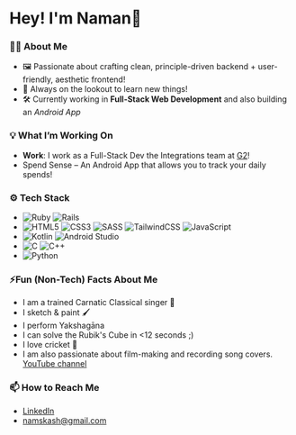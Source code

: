 # Hey! I'm Naman👋

### 👨‍💻 About Me
- 🖼️ Passionate about crafting clean, principle-driven backend + user-friendly, aesthetic frontend!
- 🔭 Always on the lookout to learn new things!
- 🛠️ Currently working in **Full-Stack Web Development** and also building an _Android App_

### 💡 What I’m Working On
- **Work**: I work as a Full-Stack Dev the Integrations team at [G2](https://my.g2.com)!
- Spend Sense – An Android App that allows you to track your daily spends!

### ⚙️ Tech Stack
- ![Ruby](https://img.shields.io/badge/ruby-%23CC342D.svg?style=for-the-badge&logo=ruby&logoColor=white) ![Rails](https://img.shields.io/badge/rails-%23CC0000.svg?style=for-the-badge&logo=ruby-on-rails&logoColor=white)
- ![HTML5](https://img.shields.io/badge/html5-%23E34F26.svg?style=for-the-badge&logo=html5&logoColor=white) ![CSS3](https://img.shields.io/badge/css3-%231572B6.svg?style=for-the-badge&logo=css3&logoColor=white) ![SASS](https://img.shields.io/badge/SASS-hotpink.svg?style=for-the-badge&logo=SASS&logoColor=white) ![TailwindCSS](https://img.shields.io/badge/tailwindcss-%2338B2AC.svg?style=for-the-badge&logo=tailwind-css&logoColor=white) ![JavaScript](https://img.shields.io/badge/javascript-%23323330.svg?style=for-the-badge&logo=javascript&logoColor=%23F7DF1E)
- ![Kotlin](https://img.shields.io/badge/kotlin-%237F52FF.svg?style=for-the-badge&logo=kotlin&logoColor=white) 	![Android Studio](https://img.shields.io/badge/android%20studio-346ac1?style=for-the-badge&logo=android%20studio&logoColor=white)
- ![C](https://img.shields.io/badge/c-%2300599C.svg?style=for-the-badge&logo=c&logoColor=white) ![C++](https://img.shields.io/badge/c++-%2300599C.svg?style=for-the-badge&logo=c%2B%2B&logoColor=white)
- ![Python](https://img.shields.io/badge/python-3670A0?style=for-the-badge&logo=python&logoColor=ffdd54)

### ⚡Fun (Non-Tech) Facts About Me
- I am a trained Carnatic Classical singer 🎤
- I sketch & paint 🖌️
- I perform Yakshagāna
- I can solve the Rubik's Cube in <12 seconds ;)
- I love cricket 🏏
- I am also passionate about film-making and recording song covers. [YouTube channel](https://www.youtube.com/NamanKashyap)

### 📫 How to Reach Me
- [LinkedIn](https://www.linkedin.com/in/namskash/)
- namskash@gmail.com

<!--
**namskash/namskash** is a ✨ _special_ ✨ repository because its `README.md` (this file) appears on your GitHub profile.

Here are some ideas to get you started:

- 🔭 I’m currently working on ...
- 🌱 I’m currently learning ...
- 👯 I’m looking to collaborate on ...
- 🤔 I’m looking for help with ...
- 💬 Ask me about ...
- 📫 How to reach me: ...
- 😄 Pronouns: ...
- ⚡ Fun fact: ...
-->
